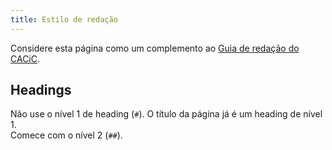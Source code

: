 ```yaml
---
title: Estilo de redação
---
```


Considere esta página como um complemento ao [Guia de redação do CACiC](https://cacic-fct.github.io/kb/cacic/guidelines/escrita).

## Headings

Não use o nível 1 de heading (`#`). O título da página já é um heading de nível 1.  
Comece com o nível 2 (`##`).
